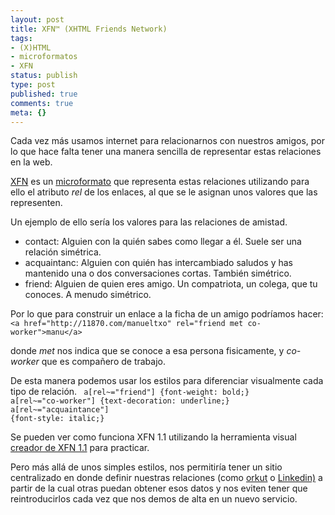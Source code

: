 ```yaml
---
layout: post
title: XFN™ (XHTML Friends Network)
tags:
- (X)HTML
- microformatos
- XFN
status: publish
type: post
published: true
comments: true
meta: {}
---
```

Cada vez más usamos internet para relacionarnos con nuestros amigos, por lo que hace falta tener una manera sencilla de representar estas relaciones en la web.

<a href="http://www.gmpg.org/xfn/" target="_blank">XFN</a> es un <a href="http://microformats.org/" target="_blank">microformato</a> que representa estas relaciones utilizando para ello el atributo <i>rel</i> de los enlaces, al que se le asignan unos valores que las representen.

Un ejemplo de ello sería los valores para las relaciones de amistad.
<ul>
	<li>contact: Alguien con la quién sabes como llegar a él. Suele ser una relación simétrica.</li>
	<li>acquaintanc: Alguien con quién has intercambiado saludos y has mantenido una o dos conversaciones cortas. También simétrico.</li>
	<li>friend: Alguien de quien eres amigo. Un compatriota, un colega, que tu conoces. A menudo simétrico.</li>
</ul>
Por lo que para construir un enlace a la ficha de un amigo podríamos hacer:<code>
&lt;a href="http://11870.com/manueltxo" rel="friend met co-worker"&gt;manu&lt;/a&gt;
</code>

donde <i>met</i> nos indica que se conoce a esa persona fisicamente, y <i>co-worker</i> que es compañero de trabajo.

De esta manera podemos usar los estilos para diferenciar visualmente cada tipo de relación.
<code> a[rel~="friend"] {font-weight: bold;}
a[rel~="co-worker"] {text-decoration: underline;}
a[rel~="acquaintance"] {font-style: italic;}</code>

Se pueden ver como funciona XFN 1.1 utilizando la herramienta visual <a href="http://www.gmpg.org/xfn/creator-es" title="Creador de XFN 1.1" target="_blank">creador de XFN 1.1</a> para practicar.

Pero más allá de unos simples estilos, nos permitiría tener un sitio centralizado en donde definir nuestras relaciones (como <a href="http://www.orkut.com" title="Orkut">orkut</a> o <a href="http://www.linkedin.com/" title="Linkedin" target="_blank">Linkedin)</a> a partir de la cual otras puedan obtener esos datos y nos eviten tener que reintroducirlos cada vez que nos demos de alta en un nuevo servicio.
